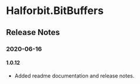 # Halforbit.BitBuffers

## Release Notes

### 2020-06-16

#### 1.0.12

- Added readme documentation and release notes.

